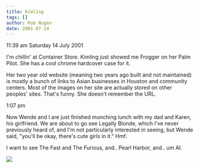 ```yaml
---
title: Kimling
tags: []
author: Rob Nugen
date: 2001-07-14
---
```


<p class=date>11:39 am Saturday 14 July 2001</p>

<p>I'm chillin' at Container Store.  Kimling just
showed me Frogger on her Palm Pilot.  She has a cool
chrome hardcover case for it.</p>

<p>Her two year old website (meaning two years ago
built and not maintained) is mostly a bunch of links
to Asian businesses in Houston and community centers. 
Most of the images on her site are actually stored on
other peoples' sites.  That's funny.  She doesn't
remember the URL.</p>

<p class=date>1:07 pm</p>

<p>Now Wende and I are just finished munching lunch
with my dad and Karen, his girlfriend.  We are about
to go see Legally Blonde, which I've never previously
heard of, and I'm not particularly interested in
seeing, but Wende said, "you'll be okay, there's cute
girls in it."  Hmf.</p>

<p>I want to see The Fast and The Furious, and.. Pearl
Harbor, and..  um  AI.</p>

<p><img src="/images/rob/wL-ROB.gif"/></p>
